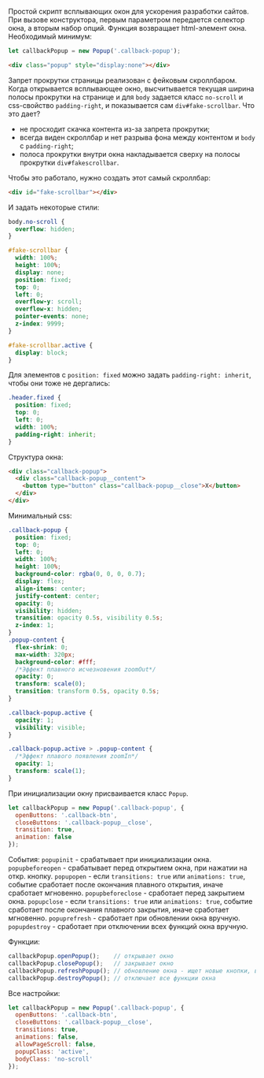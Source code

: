 Простой скрипт всплывающих окон для ускорения разработки сайтов.
При вызове конструктора, первым параметром передается селектор окна, а вторым набор опций. Функция возвращает html-элемент окна. Необходимый минимум:
```javascript
let callbackPopup = new Popup('.callback-popup');
```
```html
<div class="popup" style="display:none"></div>
```
Запрет прокрутки страницы реализован с фейковым скроллбаром. Когда открывается всплывающее окно, высчитывается текущая ширина полосы прокрутки на странице и для `body` задается класс `no-scroll` и css-свойство `padding-right`, и показывается сам `div#fake-scrollbar`. Что это дает?
* не просходит скачка контента из-за запрета прокрутки;
* всегда виден скроллбар и нет разрыва фона между контентом и `body` с `padding-right`;
* полоса прокрутки внутри окна накладывается сверху на полосы прокрутки `div#fakescrollbar`.

Чтобы это работало, нужно создать этот самый скроллбар:
```html
<div id="fake-scrollbar"></div>
```
И задать некоторые стили:
```css
body.no-scroll {
  overflow: hidden;
}

#fake-scrollbar {
  width: 100%;
  height: 100%;
  display: none;
  position: fixed;
  top: 0;
  left: 0;
  overflow-y: scroll;
  overflow-x: hidden;
  pointer-events: none;
  z-index: 9999;
}

#fake-scrollbar.active {
  display: block;
}
```
Для элементов с `position: fixed` можно задать `padding-right: inherit`, чтобы они тоже не дергались:
```css
.header.fixed {
  position: fixed;
  top: 0;
  left: 0;
  width: 100%;
  padding-right: inherit;
}
```


Структура окна:
```html
<div class="callback-popup">
  <div class="callback-popup__content">
    <button type="button" class="callback-popup__close">X</button>
  </div>
</div>
```
Минимальный css:
```css
.callback-popup {
  position: fixed;
  top: 0;
  left: 0;
  width: 100%;
  height: 100%;
  background-color: rgba(0, 0, 0, 0.7);
  display: flex;
  align-items: center;
  justify-content: center;
  opacity: 0;
  visibility: hidden;
  transition: opacity 0.5s, visibility 0.5s;
  z-index: 1;
}
.popup-content {
  flex-shrink: 0;
  max-width: 320px;
  background-color: #fff;
  /*Эффект плавного исчезновения zoomOut*/
  opacity: 0;
  transform: scale(0);
  transition: transform 0.5s, opacity 0.5s;
}

.callback-popup.active {
  opacity: 1;
  visibility: visible;
}

.callback-popup.active > .popup-content {
  /*Эффект плавого появления zoomIn*/
  opacity: 1;
  transform: scale(1);
}
```
При инициализации окну присваивается класс `Popup`.

```javascript
let callbackPopup = new Popup('.callback-popup', {
  openButtons: '.callback-btn',
  closeButtons: '.callback-popup__close',
  transition: true,
  animation: false
});
```


События:
`popupinit` - срабатывает при инициализации окна.
`popupbeforeopen` - срабатывает перед открытием окна, при нажатии на откр. кнопку.
`popupopen` - если `transitions: true` или `animations: true`, событие сработает после окончания плавного открытия, иначе сработает мгновенно.
`popupbeforeclose` - сработает перед закрытием окна.
`popupclose` - если `transitions: true` или `animations: true`, событие сработает после окончания плавного закрытия, иначе сработает мгновенно.
`popuprefresh` - сработает при обновлении окна вручную.
`popupdestroy` - сработает при отключении всех функций окна вручную.

Функции:
```javascript
callbackPopup.openPopup();    // открывает окно
callbackPopup.closePopup();   // закрывает окно
callbackPopup.refreshPopup(); // обновление окна - ищет новые кнопки, вешает на них обработчики событий
callbackPopup.destroyPopup(); // отключает все функции окна
```

Все настройки:
```javascript
let callbackPopup = new Popup('.callback-popup', {
  openButtons: '.callback-btn',
  closeButtons: '.callback-popup__close',
  transitions: true,
  animations: false,
  allowPageScroll: false,
  popupClass: 'active',
  bodyClass: 'no-scroll'
});
```